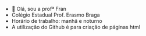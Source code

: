- 👋 Olá, sou a profª Fran
- Colégio Estadual Prof. Erasmo Braga
- Horário de trabalho: manhã e noturno
- A utilização do Github é para criação de páginas  html
